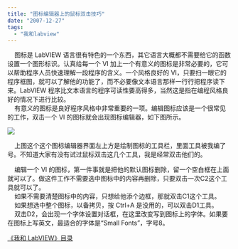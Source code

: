 ```yaml
---
title: "图标编辑器上的鼠标双击技巧"
date: "2007-12-27"
tags: 
  - "我和labview"
---
```


    图标是 LabVIEW 语言很有特色的一个东西，其它语言大概都不需要给它的函数设置一个图形标识。认真给每一个 VI 加上一个有意义的图标是非常必要的，它可以帮助程序人员快速理解一段程序的含义。一个风格良好的 VI，只要扫一眼它的程序框图，就可以了解他的功能了，而不必要像文本语言那样一行行把程序读下来。LabVIEW 程序比文本语言的程序可读性要高得多，当然这是指在编程风格良好的情况下进行比较。  
    有意义的图标是良好程序风格中非常重要的一项。编辑图标应该是一个很常见的工作，双击一个 VI 的图标就会出现图标编辑器，如下图所示。

[![](http://byfiles.storage.msn.com/y1pIcO_924THoeW26P3t6kQMiCY2q6LRTZjdJfyWZsYIjFHDHHWe5nORgNyLQoqq59AacysoumB_Es?PARTNER=WRITER)](http://byfiles.storage.msn.com/y1pIcO_924THodF47mI9n2_sKJFWUL92FebAZL4f_mwSDaQqvJabPk12AdyVv3WuCyYY8E8VdXkROc?PARTNER=WRITER)

    上图这个这个图标编辑器界面左上方是绘制图标的工具栏，里面工具被我编了号。不知道大家有没有试过鼠标双击这几个工具，我是经常双击他们的。

    编辑一个 VI 的图标，第一件事就是把他的默认图标删除，留一个空白框在上面就可以了。做这件工作不需要选中图标中的内容再删除，只要双击一次C2这个工具就可以了。  
    如果不需要清楚图标中的内容，只想给他添个边框，那就双击C1这个工具。  
    如果想选中整个图标，以备拷贝，按 Ctrl+A 是没用的，可以双击D1工具。  
    双击D2，会出现一个字体设置对话框，在这里改变写到图标上的字体。如果要在图标上写英文，最适合的字体是“Small Fonts”，字号8。

[《我和 LabVIEW》目录](http://ruanqizhen.spaces.live.com/mmm2007-10-25_18.59/mmm2007-10-25_18.59/mmm2007-07-26_17.23/mmm2007-07-26_17.23/mmm2007-07-26_17.23/Blog/cns!1pU-rgQVTuuWM1TX8W8PfmDA!1073.entry)
